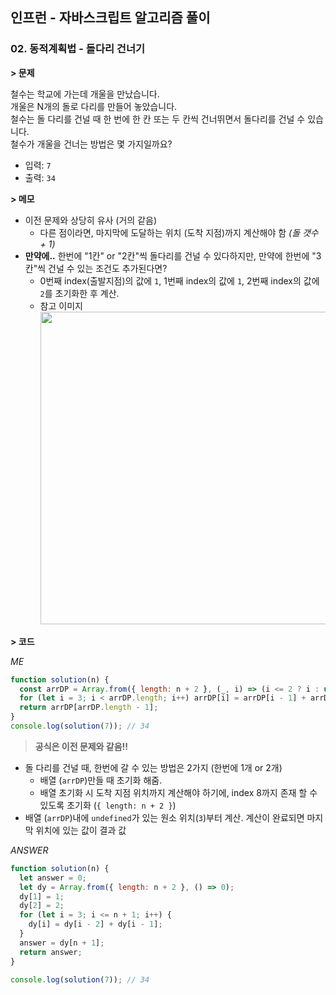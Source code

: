 ## 인프런 - 자바스크립트 알고리즘 풀이

### **02.** 동적계획법 - 돌다리 건너기

**> 문제**

철수는 학교에 가는데 개울을 만났습니다.  
개울은 N개의 돌로 다리를 만들어 놓았습니다.  
철수는 돌 다리를 건널 때 한 번에 한 칸 또는 두 칸씩 건너뛰면서 돌다리를 건널 수 있습니다.  
철수가 개울을 건너는 방법은 몇 가지일까요?

- 입력: `7`
- 출력: `34`

**> 메모**

- 이전 문제와 상당히 유사 (거의 같음)
  - 다른 점이라면, 마지막에 도달하는 위치 (도착 지점)까지 계산해야 함 _(돌 갯수 + 1)_
- **만약에..** 한번에 "1칸" or "2칸"씩 돌다리를 건널 수 있다하지만, 만약에 한번에 "3칸"씩 건널 수 있는 조건도 추가된다면?
  - 0번째 index(출발지점)의 값에 `1`, 1번째 index의 값에 `1`, 2번째 index의 값에 `2`를 초기화한 후 계산.
  - 참고 이미지  
    <img src="https://user-images.githubusercontent.com/33610315/147520022-723df0be-f78e-46c9-bb7e-773bf476edae.png" width="500"/>

**> 코드**

_ME_

```js
function solution(n) {
  const arrDP = Array.from({ length: n + 2 }, (_, i) => (i <= 2 ? i : undefined));
  for (let i = 3; i < arrDP.length; i++) arrDP[i] = arrDP[i - 1] + arrDP[i - 2];
  return arrDP[arrDP.length - 1];
}
console.log(solution(7)); // 34
```
> **공식은 이전 문제와 같음!!**
- 돌 다리를 건널 때, 한번에 갈 수 있는 방법은 2가지 (한번에 1개 or 2개)
  - 배열 (`arrDP`)만들 때 초기화 해줌.
  - 배열 초기화 시 도착 지점 위치까지 계산해야 하기에, index 8까지 존재 할 수 있도록 초기화 (`{ length: n + 2 }`)
- 배열 (`arrDP`)내에 `undefined`가 있는 원소 위치(`3`)부터 계산. 계산이 완료되면 마지막 위치에 있는 값이 결과 값

_ANSWER_

```js
function solution(n) {
  let answer = 0;
  let dy = Array.from({ length: n + 2 }, () => 0);
  dy[1] = 1;
  dy[2] = 2;
  for (let i = 3; i <= n + 1; i++) {
    dy[i] = dy[i - 2] + dy[i - 1];
  }
  answer = dy[n + 1];
  return answer;
}

console.log(solution(7)); // 34
```
